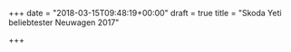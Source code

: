 +++
date = "2018-03-15T09:48:19+00:00"
draft = true
title = "Skoda Yeti beliebtester Neuwagen 2017"

+++
